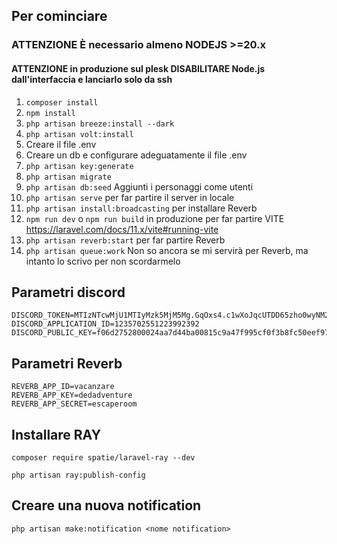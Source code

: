 ## Per cominciare

### **ATTENZIONE** È necessario almeno NODEJS >=20.x
#### **ATTENZIONE** in produzione sul plesk DISABILITARE Node.js dall'interfaccia e lanciarlo solo da ssh

1. ``` composer install ```
2. ``` npm install ```
3. ```php artisan breeze:install --dark```
4. ```php artisan volt:install```
5. Creare il file .env
6. Creare un db e configurare adeguatamente il file .env
7. ```php artisan key:generate```
8. ```php artisan migrate```
9. ```php artisan db:seed``` Aggiunti i personaggi come utenti
10. ```php artisan serve``` per far partire il server in locale
11. ```php artisan install:broadcasting``` per installare Reverb
12. ```npm run dev``` o ```npm run build``` in produzione per far partire VITE https://laravel.com/docs/11.x/vite#running-vite
13. ```php artisan reverb:start``` per far partire Reverb
14. ```php artisan queue:work``` Non so ancora se mi servirà per Reverb, ma intanto lo scrivo per non scordarmelo

## Parametri discord
```
DISCORD_TOKEN=MTIzNTcwMjU1MTIyMzk5MjM5Mg.GqOxs4.c1wXoJqcUTDD65zho0wyNM2WmL32Nan9gK_GwA
DISCORD_APPLICATION_ID=1235702551223992392
DISCORD_PUBLIC_KEY=f06d2752800024aa7d44ba00815c9a47f995cf0f3b8fc50eef9767862dffd63d
```
## Parametri Reverb 
```
REVERB_APP_ID=vacanzare
REVERB_APP_KEY=dedadventure
REVERB_APP_SECRET=escaperoom
```
## Installare RAY

```composer require spatie/laravel-ray --dev```

```php artisan ray:publish-config```

## Creare una nuova notification

```php artisan make:notification <nome notification>```
